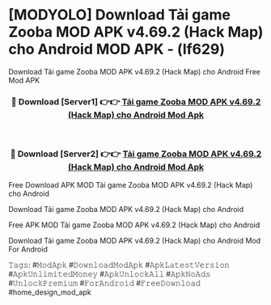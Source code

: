 # [MODYOLO] Download Tải game Zooba MOD APK v4.69.2 (Hack Map) cho Android MOD APK - (lf629)
Download Tải game Zooba MOD APK v4.69.2 (Hack Map) cho Android Free Mod APK

<div align="center">
<h3>🔴 Download [Server1] 👉👉 <a href="https://apk-comot.site?title=Tải_game_Zooba_MOD_APK_v4.69.2_(Hack_Map)_cho_Android">Tải game Zooba MOD APK v4.69.2 (Hack Map) cho Android Mod Apk</a></h3><br>

<h3>🔴 Download [Server2] 👉👉 <a href="https://apk-comot.site?title=Tải_game_Zooba_MOD_APK_v4.69.2_(Hack_Map)_cho_Android">Tải game Zooba MOD APK v4.69.2 (Hack Map) cho Android Mod Apk</a></h3>
</div>


Free Download APK MOD Tải game Zooba MOD APK v4.69.2 (Hack Map) cho Android

Download Tải game Zooba MOD APK v4.69.2 (Hack Map) cho Android 

Free APK MOD Tải game Zooba MOD APK v4.69.2 (Hack Map) cho Android 

Download Tải game Zooba MOD APK v4.69.2 (Hack Map) cho Android Mod For Android

𝚃𝚊𝚐𝚜: #𝙼𝚘𝚍𝙰𝚙𝚔 #𝙳𝚘𝚠𝚗𝚕𝚘𝚊𝚍𝙼𝚘𝚍𝙰𝚙𝚔 #𝙰𝚙𝚔𝙻𝚊𝚝𝚎𝚜𝚝𝚅𝚎𝚛𝚜𝚒𝚘𝚗 #𝙰𝚙𝚔𝚄𝚗𝚕𝚒𝚖𝚒𝚝𝚎𝚍𝙼𝚘𝚗𝚎𝚢 #𝙰𝚙𝚔𝚄𝚗𝚕𝚘𝚌𝚔𝙰𝚕𝚕 #𝙰𝚙𝚔𝙽𝚘𝙰𝚍𝚜 #𝚄𝚗𝚕𝚘𝚌𝚔𝙿𝚛𝚎𝚖𝚒𝚞𝚖 #𝙵𝚘𝚛𝙰𝚗𝚍𝚛𝚘𝚒𝚍 #𝙵𝚛𝚎𝚎𝙳𝚘𝚠𝚗𝚕𝚘𝚊𝚍 #home_design_mod_apk